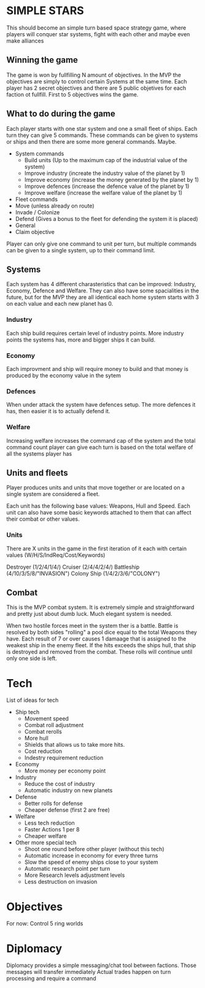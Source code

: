 # SIMPLE STARS

This should become an simple turn based space strategy game, where players will conquer star systems, fight with each other and maybe even make alliances

## Winning the game

The game is won by fullfilling N amount of objectives. In the MVP the objectives are simply to control certain Systems at the same time. Each player has 2 secret objectives and there are 5 public objetives for each faction ot fullfill. First to 5 objectives wins the game.

## What to do during the game

Each player starts with one star system and one a small fleet of ships. Each turn they can give 5 commands. These commands can be given to systems or ships and then there are some more general commands. Maybe.

* System commands
  * Build units (Up to the maximum cap of the industrial value of the system)
  * Improve industry (increate the industry value of the planet by 1)
  * Improve economy (increase the money generated by the planet by 1)
  * Improve defences (increase the defence value of the planet by 1)
  * Improve welfare (increase the welfare value of the planet by 1)
* Fleet commands
 * Move (unless already on route)
 * Invade / Colonize
 * Defend (Gives a bonus to the fleet for defending the system it is placed)
* General
 * Claim objective

Player can only give one command to unit per turn, but multiple commands can be given to a single system, up to their command limit.


## Systems

Each system has 4 different charasteristics that can be improved: Industry, Economy, Defence and Welfare. They can also have some spacialities in the future, but for the MVP they are all identical each home system starts with 3 on each value and each new planet has 0.

### Industry

Each ship build requires certain level of industry points. More industry points the systems has, more and bigger ships it can build.

### Economy

Each improvment and ship will require money to build and that money is produced by the economy value in the sytem

### Defences

When under attack the system have defences setup. The more defences it has, then easier it is to actually defend it.

### Welfare

Increasing welfare increases the command cap of the system and the total command count player can give each turn is based on the total welfare of all the systems player has

## Units and fleets

Player produces units and units that move together or are located on a single system are considered a fleet.

Each unit has the following base values: Weapons, Hull and Speed. Each unit can also have some basic keywords attached to them that can affect their combat or other values.

### Units

There are X units in the game in the first iteration of it each with certain values (W/H/S/IndReq/Cost/Keywords)

Destroyer (1/2/4/1/4/)
Cruiser (2/4/4/2/4/)
Battleship (4/10/3/5/8/"INVASION")
Colony Ship (1/4/2/3/6/"COLONY")

## Combat

This is the MVP combat system. It is extremely simple and straightforward and pretty just about dumb luck. Much elegant system is needed.

When two hostile forces meet in the system ther is a battle. Battle is resolved by both sides "rolling" a pool dice equal to the total Weapons they have. Each result of 7 or over causes 1 damaage that is assigned to the weakest ship in the enemy fleet. If the hits exceeds the ships hull, that ship is destroyed and removed from the combat. These rolls will continue until only one side is left.


# Tech

List of ideas for tech

* Ship tech
  * Movement speed
  * Combat roll adjustment
  * Combat rerolls
  * More hull
  * Shields that allows us to take more hits.
  * Cost reduction
  * Indestry requirement reduction
* Economy
  * More money per economy point
* Industry
  * Reduce the cost of industry
  * Automatic industry on new planets
* Defense
  * Better rolls for defense
  * Cheaper defense (first 2 are free)
* Welfare
  * Less tech reduction
  * Faster Actions 1 per 8
  * Cheaper welfare
* Other more special tech
  * Shoot one round before other player (without this tech)
  * Automatic increase in economy for every three turns
  * Slow the speed of enemy ships close to your system
  * Automatic research point per turn
  * More Research levels adjustment levels
  * Less destruction on invasion


# Objectives

For now: Control 5 ring worlds

# Diplomacy

Diplomacy provides a simple messaging/chat tool between factions. Those messages will transfer immediately
Actual trades happen on turn processing and require a command
